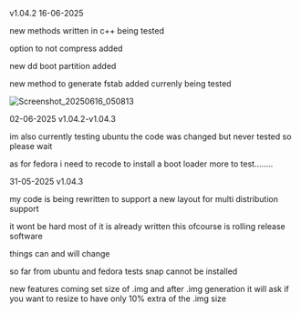 
v1.04.2 16-06-2025 

new methods written in c++ being tested 

option to not compress added

new dd boot partition added

new method to generate fstab added currenly being tested 


![Screenshot_20250616_050813](https://github.com/user-attachments/assets/4149056e-7106-4c0c-9451-0db214661fdb)


02-06-2025 v1.04.2-v1.04.3


im also currently testing ubuntu the code was changed but never tested so please wait

as for fedora i need to recode to install a boot loader more to test........







31-05-2025 v1.04.3

my code is being rewritten to support a new layout for multi distribution support

it wont be hard most of it is already written this ofcourse is rolling release software

things can and will change 

so far from ubuntu and fedora tests snap cannot be installed 

new features coming set size of .img and after .img generation it will ask if you want to resize to have only 10% extra of the .img size

